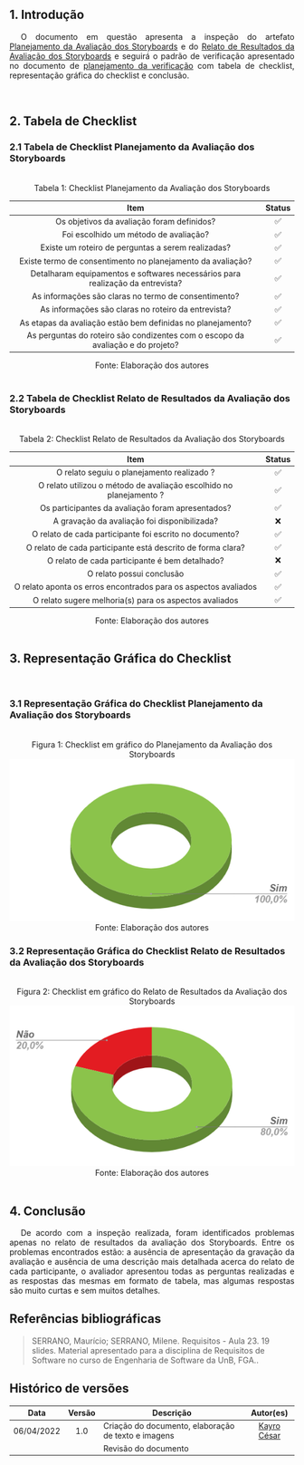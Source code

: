 ## 1. Introdução

<p style="text-indent: 20px; text-align: justify">
O documento em questão apresenta a inspeção do artefato <a href="https://interacao-humano-computador.github.io/2021.2-Prefeitura-de-Passo-Fundo/DesignAvaliacaoDesenvolvimento/Nivel1/Storyboard/PlanejamentoStoryboard/"> Planejamento da Avaliação dos Storyboards</a> e do <a href="https://interacao-humano-computador.github.io/2021.2-Prefeitura-de-Passo-Fundo/DesignAvaliacaoDesenvolvimento/Nivel1/Storyboard/RelatoStoryboard/">Relato de Resultados da Avaliação dos Storyboards</a> e seguirá o padrão de verificação apresentado no documento de <a href="https://interacao-humano-computador.github.io/2021.2-Prefeitura-de-Passo-Fundo/Verificacao/planejamento_verificacao/">planejamento da verificação</a> com tabela de checklist, representação gráfica do checklist e conclusão.</p>

<br>

## 2. Tabela de Checklist 

### 2.1 Tabela de Checklist Planejamento da Avaliação dos Storyboards
<br>
<center>
<figcaption> Tabela 1: Checklist Planejamento da Avaliação dos Storyboards</figcaption>

| Item | Status |
|:---:|:---:|
| Os objetivos da avaliação foram definidos?| ✅ |
|	Foi escolhido um método de avaliação? | ✅  |
| 	Existe um roteiro de perguntas a serem realizadas?| ✅  |
| 	Existe termo de consentimento no planejamento da avaliação?| ✅ |
| 	Detalharam equipamentos e softwares necessários para realização da entrevista?| ✅ |
|   As informações são claras no termo de consentimento?|✅|
|   As informações são claras no roteiro da entrevista?|✅|
|	As etapas da avaliação estão bem definidas no planejamento?|✅|
|   As perguntas do roteiro são condizentes com o escopo da avaliação e do projeto?|✅|



<figcaption> Fonte: Elaboração dos autores  </figcaption>
</center>

<br>

### 2.2 Tabela de Checklist Relato de Resultados da Avaliação dos Storyboards
<br>
<center>
<figcaption> Tabela 2: Checklist Relato de Resultados da Avaliação dos Storyboards </figcaption>

| Item | Status |
|:---:|:---:|
|  O relato seguiu o planejamento realizado ?| ✅ |
|  O relato utilizou o método de avaliação escolhido no planejamento ?| ✅ |
|	Os participantes da avaliação foram apresentados? |✅ |
| 	A gravação da avaliação foi disponibilizada?| ❌|
| 	O relato de cada participante foi escrito no documento?| ✅ |
| 	O relato de cada participante está descrito de forma clara?| ✅ |
| 	O relato de cada participante é bem detalhado?|❌|
|   O relato possui conclusão |✅|
|   O relato aponta os erros encontrados para os aspectos avaliados |✅|
|   O relato sugere melhoria(s) para os aspectos avaliados |✅|

<figcaption> Fonte: Elaboração dos autores  </figcaption>
</center>

<br>

## 3. Representação Gráfica do Checklist
<br>

### 3.1 Representação Gráfica do Checklist Planejamento da Avaliação dos Storyboards
<br>
<center>
<figcaption> Figura 1: Checklist em gráfico do Planejamento da Avaliação dos Storyboards</figcaption>
<img src="https://raw.githubusercontent.com/Interacao-Humano-Computador/2021.2-Prefeitura-de-Passo-Fundo/ver_planejamento_relato_storyboards/assets/img/graf_planejamento_av_storyboard.PNG">
<figcaption> Fonte: Elaboração dos autores  </figcaption>
</center>

### 3.2 Representação Gráfica do Checklist Relato de Resultados da Avaliação dos Storyboards
<br>
<center>
<figcaption> Figura 2: Checklist em gráfico do Relato de Resultados da Avaliação dos Storyboards</figcaption>
<img src="https://raw.githubusercontent.com/Interacao-Humano-Computador/2021.2-Prefeitura-de-Passo-Fundo/ver_planejamento_relato_storyboards/assets/img/graf_relato_av_storyboard.PNG">
<figcaption> Fonte: Elaboração dos autores  </figcaption>
</center>
<br>

## 4. Conclusão
<p style="text-indent: 20px; text-align: justify">
De acordo com a inspeção realizada, foram identificados problemas apenas no relato de resultados da avaliação dos Storyboards. Entre os problemas encontrados estão: a ausência de apresentação da gravação da avaliação e ausência de uma descrição mais detalhada acerca do relato de cada participante, o avaliador apresentou todas as perguntas realizadas e as respostas das mesmas em formato de tabela, mas algumas respostas são muito curtas e sem muitos detalhes.
</p>
        

## Referências bibliográficas

> SERRANO, Maurício; SERRANO, Milene. Requisitos - Aula 23. 19 slides. Material apresentado para a disciplina de Requisitos de Software no curso de Engenharia de Software da UnB, FGA..

## Histórico de versões

 | **Data**   | **Versão** | **Descrição**                            |                **Autor(es)**                 |
 | ---------- | :--------: | ---------------------------------------- | :------------------------------------------: |
 | 06/04/2022 |    1.0     |    Criação do documento, elaboração de texto e imagens   |        [Kayro César](https://github.com/kayrocesar)         |
 |  |         |    Revisão do documento   |        [](https://github.com/)         |
